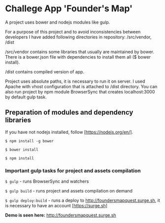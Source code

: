 # Challege App 'Founder's Map'

A project uses bower and nodejs modules like gulp.

For a purpose of this project and to avoid inconsistencies between developers I have added following directories in repository: /src/vendor, /dist

/src/vendor contains some libraries that usually are maintained by bower. There is a bower.json file with dependencies to install them all ($ bower install).

/dist contains compiled version of app.

Project uses absolute paths, it is necessary to run it on server. I used Apache with vhost configuration that is attached to /dist directory.
You can also run project by npm module BrowserSync that creates localhost:3000 by default gulp task.


## Preparation of modules and dependency libraries

If you have not nodejs installed, follow [https://nodejs.org/en/].

`$ npm install -g bower` 

`$ bower install`

`$ npm install`

### Important gulp tasks for project and assets compilation

`$ gulp` - runs BrowserSync and watchers

`$ gulp build` - runs project and assets compilation on demand

`$ gulp deploy:build` - runs a deploy to http://foundersmapquest.surge.sh, it is necessary to have an account [https://surge.sh]

**Demo is seen here:**
http://foundersmapquest.surge.sh